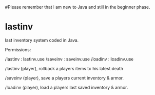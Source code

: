 #Please remember that I am new to Java and still in the beginner phase.

# lastinv
last inventory system coded in Java.


Permissions:

/lastinv : lastinv.use
/saveinv : saveinv.use
/loadinv : loadinv.use 

/lastinv (player), rollback a players items to his latest death

/saveinv (player), save a players current inventory & armor. 

/loadinv (player), load a players last saved inventory & armor.
